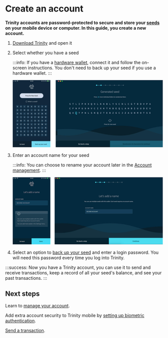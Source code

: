 # Create an account

**Trinity accounts are password-protected to secure and store your [seeds](root://getting-started/0.1/clients/seeds.md) on your mobile device or computer. In this guide, you create a new account.**

1. [Download Trinity](https://trinity.iota.org/) and open it

2. Select whether you have a seed
    
    :::info:
    If you have a [hardware wallet](../concepts/hardware-wallet.md), connect it and follow the on-screen instructions. You don't need to back up your seed if you use a hardware wallet.
    :::
   
    ![Generating a seed](../images/seed-generation.png)

4. Enter an account name for your seed

    :::info:
    You can choose to rename your account later in the [Account management](../how-to-guides/manage-your-account.md).
    :::

    ![Account name](../images/account-name.jpg)

5. Select an option to [back up your seed](../how-to-guides/back-up-seed.md) and enter a login password. You will need this password every time you log into Trinity.

:::success:
Now you have a Trinity account, you can use it to send and receive transactions, keep a record of all your seed's balance, and see your past transactions.
:::

## Next steps

Learn to [manage your account](../how-to-guides/manage-your-account.md).

Add extra account security to Trinity mobile by [setting up biometric authentication](../how-to-guides/manage-your-security-settings.md).

[Send a transaction](../how-to-guides/send-a-transaction.md).
